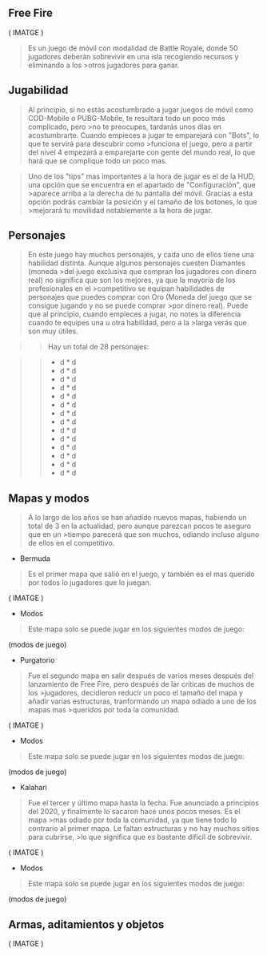 ## Free Fire  

(      IMATGE     )

>Es un juego de móvil con modalidad de Battle Royale, donde 50 jugadores deberán sobrevivir en una isla recogiendo recursos y eliminando a los >otros jugadores para ganar.  

## Jugabilidad

>Al principio, si no estás acostumbrado a jugar juegos de móvil como COD-Mobile o PUBG-Mobile, te resultará todo un poco más complicado, pero >no te preocupes, tardarás unos días en acostumbrarte. Cuando empieces a jugar te emparejará con "Bots", lo que te servirá para descubrir como >funciona el juego, pero a partir del nivel 4 empezará a emparejarte con gente del mundo real, lo que hará que se complique todo un poco mas. 
  
>Uno de los "tips" mas importantes a la hora de jugar es el de la HUD, una opción que se encuentra en el apartado de "Configuración", que >aparece arriba a la derecha de tu pantalla del móvil. Gracias a esta opción podrás cambiar la posición y el tamaño de los botones, lo que >mejorará tu movilidad notablemente a la hora de jugar.

## Personajes

>En este juego hay muchos personajes, y cada uno de ellos tiene una habilidad distinta. Aunque algunos personajes cuesten Diamantes (moneda >del juego exclusiva que compran los jugadores con dinero real) no significa que son los mejores, ya que la mayoría de los profesionales en el >competitivo se equipan habilidades de personajes que puedes comprar con Oro (Moneda del juego que se consigue jugando y no se puede comprar >por dinero real). Puede que al principio, cuando empieces a jugar, no notes la diferencia cuando te equipes una u otra habilidad, pero a la >larga verás que son muy útiles.  
  
>>Hay un total de 28 personajes:

>>* d                   * d
>>* d                   * d
>>* d                   * d
>>* d                   * d
>>* d                   * d
>>* d                   * d
>>* d                   * d
>>* d                   * d
>>* d                   * d
>>* d                   * d
>>* d                   * d
>>* d                   * d
>>* d                   * d
>>* d                   * d  
  
## Mapas y modos  
   
>A lo largo de los años se han añadido nuevos mapas, habiendo un total de 3 en la actualidad, pero aunque parezcan pocos te aseguro que en un >tiempo parecerá que son muchos, odiando incluso alguno de ellos en el competitivo.  
  
* Bermuda  
>Es el primer mapa que salió en el juego, y también es el mas querido por todos lo jugadores que lo juegan.

(      IMATGE     )  

* Modos 
  
>Este mapa solo se puede jugar en los siguientes modos de juego:

(modos de juego)  
  
* Purgatorio  
>Fue el segundo mapa en salir después de varios meses después del lanzamiento de Free Fire, pero después de lar críticas de muchos de los >jugadores, decidieron reducir un poco el tamaño del mapa y añadir varias estructuras, tranformando un mapa odiado a uno de los mapas mas >queridos por toda la comunidad.

(      IMATGE     )

* Modos 
  
>Este mapa solo se puede jugar en los siguientes modos de juego:

(modos de juego)  

* Kalahari  
>Fue el tercer y último mapa hasta la fecha. Fue anunciado a principios del 2020, y finalmente lo sacaron hace unos pocos meses. Es el mapa >mas odiado por toda la comunidad, ya que tiene todo lo contrario al primer mapa. Le faltan estructuras y no hay muchos sitios para cubrirse, >lo que significa que es bastante difícil de sobrevivir.

(      IMATGE     )

* Modos 
  
>Este mapa solo se puede jugar en los siguientes modos de juego:

(modos de juego)  

## Armas, aditamientos y objetos

(      IMATGE     )
